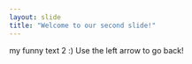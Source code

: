 ```yaml
---
layout: slide
title: "Welcome to our second slide!"
---
```

my funny text 2 :)
Use the left arrow to go back!
